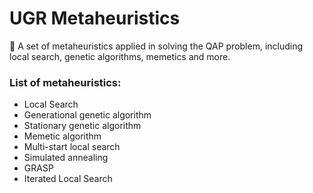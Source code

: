 # UGR Metaheuristics
🧠 A set of metaheuristics applied in solving the QAP problem, including local search, genetic algorithms, memetics and more.

### List of metaheuristics:
+ Local Search
+ Generational genetic algorithm
+ Stationary genetic algorithm
+ Memetic algorithm
+ Multi-start local search
+ Simulated annealing
+ GRASP
+ Iterated Local Search

